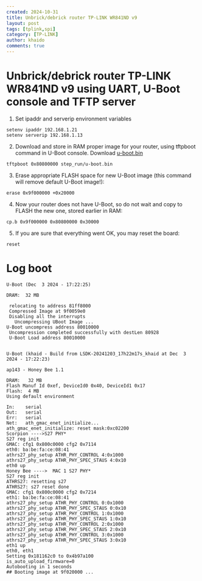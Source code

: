 ```yaml
---
created: 2024-10-31
title: Unbrick/debrick router TP-LINK WR841ND v9
layout: post
tags: [tplink,spi]
category: [TP-LINK]
author: khaido
comments: true
---
```


# Unbrick/debrick router TP-LINK WR841ND v9 using UART, U-Boot console and TFTP server

1. Set ipaddr and serverip environment variables
```
setenv ipaddr 192.168.1.21
setenv serverip 192.168.1.13
```

2. Download and store in RAM proper image for your router, using tftpboot command in U-Boot console. 
Download [u-boot.bin](https://khaidox.github.io/assets/files/u-boot.bin)
```
tftpboot 0x80800000 step_run/u-boot.bin
```



3. Erase appropriate FLASH space for new U-Boot image (this command will remove default U-Boot image!):
```
erase 0x9f000000 +0x20000
```

4. Now your router does not have U-Boot, so do not wait and copy to FLASH the new one, stored earlier in RAM:
```
cp.b 0x9f000000 0x80800000 0x30000
```

5. If you are sure that everything went OK, you may reset the board:
```
reset
```

# Log boot

```
U-Boot (Dec  3 2024 - 17:22:25)

DRAM:  32 MB

 relocating to address 81ff8000 
 Compressed Image at 9f0059e0 
 Disabling all the interrupts
   Uncompressing UBoot Image ... 
U-Boot uncompress address 80010000
 Uncompression completed successfully with destLen 80928
 U-Boot Load address 80010000
 

U-Boot (khaid - Build from LSDK-20241203_17h22m17s_khaid at Dec  3 2024 - 17:22:23)

ap143 - Honey Bee 1.1

DRAM:   32 MB
Flash Manuf Id 0xef, DeviceId0 0x40, DeviceId1 0x17
Flash:  4 MB
Using default environment

In:    serial
Out:   serial
Err:   serial
Net:   ath_gmac_enet_initialize...
ath_gmac_enet_initialize: reset mask:0xc02200
Scorpion ---->S27 PHY*
S27 reg init
GMAC: cfg1 0x800c0000 cfg2 0x7114
eth0: ba:be:fa:ce:08:41
athrs27_phy_setup ATHR_PHY_CONTROL 4:0x1000
athrs27_phy_setup ATHR_PHY_SPEC_STAUS 4:0x10
eth0 up
Honey Bee ---->  MAC 1 S27 PHY*
S27 reg init
ATHRS27: resetting s27
ATHRS27: s27 reset done
GMAC: cfg1 0x800c0000 cfg2 0x7214
eth1: ba:be:fa:ce:08:41
athrs27_phy_setup ATHR_PHY_CONTROL 0:0x1000
athrs27_phy_setup ATHR_PHY_SPEC_STAUS 0:0x10
athrs27_phy_setup ATHR_PHY_CONTROL 1:0x1000
athrs27_phy_setup ATHR_PHY_SPEC_STAUS 1:0x10
athrs27_phy_setup ATHR_PHY_CONTROL 2:0x1000
athrs27_phy_setup ATHR_PHY_SPEC_STAUS 2:0x10
athrs27_phy_setup ATHR_PHY_CONTROL 3:0x1000
athrs27_phy_setup ATHR_PHY_SPEC_STAUS 3:0x10
eth1 up
eth0, eth1
Setting 0x181162c0 to 0x4b97a100
is_auto_upload_firmware=0
Autobooting in 1 seconds
## Booting image at 9f020000 ...
```